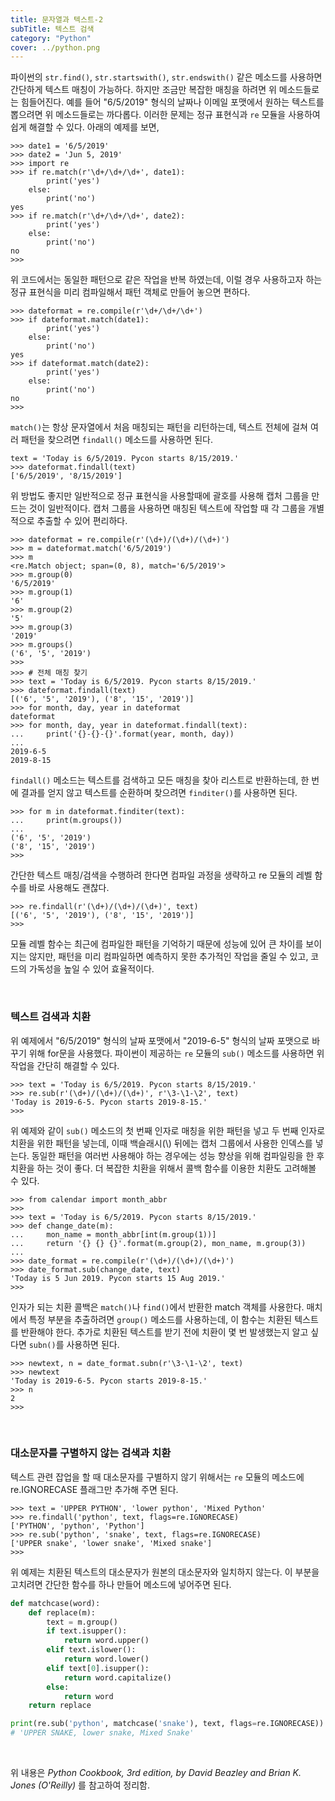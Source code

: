 ```yaml
---
title: 문자열과 텍스트-2
subTitle: 텍스트 검색
category: "Python"
cover: ../python.png
---
```

파이썬의 `str.find()`, `str.startswith()`, `str.endswith()` 같은 메소드를 사용하면 간단하게 텍스트 매칭이 가능하다. 하지만 조금만 복잡한 매칭을 하려면 위 메소드들로는 힘들어진다. 예를 들어 "6/5/2019" 형식의 날짜나 이메일 포맷에서 원하는 텍스트를 뽑으려면 위 메소드들로는 까다롭다. 이러한 문제는 정규 표현식과 `re` 모듈을 사용하여 쉽게 해결할 수 있다. 아래의 예제를 보면,
```
>>> date1 = '6/5/2019'
>>> date2 = 'Jun 5, 2019'
>>> import re
>>> if re.match(r'\d+/\d+/\d+', date1):
        print('yes')
    else:
        print('no')
yes
>>> if re.match(r'\d+/\d+/\d+', date2):
        print('yes')
    else:
        print('no')
no
>>>
```
위 코드에서는 동일한 패턴으로 같은 작업을 반복 하였는데, 이럴 경우 사용하고자 하는 정규 표현식을 미리 컴파일해서 패턴 객체로 만들어 놓으면 편하다.
```
>>> dateformat = re.compile(r'\d+/\d+/\d+')
>>> if dateformat.match(date1):
        print('yes')
    else:
        print('no')
yes
>>> if dateformat.match(date2):
        print('yes')
    else:
        print('no')
no
>>>
```
`match()`는 항상 문자열에서 처음 매칭되는 패턴을 리턴하는데, 텍스트 전체에 걸쳐 여러 패턴을 찾으려면 `findall()` 메소드를 사용하면 된다.
```
text = 'Today is 6/5/2019. Pycon starts 8/15/2019.'
>>> dateformat.findall(text)
['6/5/2019', '8/15/2019']
```
위 방법도 좋지만 일반적으로 정규 표현식을 사용할때에 괄호를 사용해 캡처 그룹을 만드는 것이 일반적이다. 캡처 그룹을 사용하면 매칭된 텍스트에 작업할 때 각 그룹을 개별적으로 추출할 수 있어 편리하다.
```
>>> dateformat = re.compile(r'(\d+)/(\d+)/(\d+)')
>>> m = dateformat.match('6/5/2019')
>>> m
<re.Match object; span=(0, 8), match='6/5/2019'>
>>> m.group(0)
'6/5/2019'
>>> m.group(1)
'6'
>>> m.group(2)
'5'
>>> m.group(3)
'2019'
>>> m.groups()
('6', '5', '2019')
>>>
>>> # 전체 매칭 찾기
>>> text = 'Today is 6/5/2019. Pycon starts 8/15/2019.'
>>> dateformat.findall(text)
[('6', '5', '2019'), ('8', '15', '2019')]
>>> for month, day, year in dateformat
dateformat
>>> for month, day, year in dateformat.findall(text):
...     print('{}-{}-{}'.format(year, month, day))
... 
2019-6-5
2019-8-15
```
`findall()` 메소드는 텍스트를 검색하고 모든 매칭을 찾아 리스트로 반환하는데, 한 번에 결과를 얻지 않고 텍스트를 순환하며 찾으려면 `finditer()`를 사용하면 된다.
```
>>> for m in dateformat.finditer(text):
...     print(m.groups())
... 
('6', '5', '2019')
('8', '15', '2019')
>>>
```
간단한 텍스트 매칭/검색을 수행하려 한다면 컴파일 과정을 생략하고 re 모듈의 레벨 함수를 바로 사용해도 괜찮다.
```
>>> re.findall(r'(\d+)/(\d+)/(\d+)', text)
[('6', '5', '2019'), ('8', '15', '2019')]
>>>
```
모듈 레벨 함수는 최근에 컴파일한 패턴을 기억하기 때문에 성능에 있어 큰 차이를 보이지는 않지만, 패턴을 미리 컴파일하면 예측하지 못한 추가적인 작업을 줄일 수 있고, 코드의 가독성을 높일 수 있어 효율적이다.

<br>


### 텍스트 검색과 치환
위 예제에서 "6/5/2019" 형식의 날짜 포맷에서 "2019-6-5" 형식의 날짜 포맷으로 바꾸기 위해 for문을 사용했다. 파이썬이 제공하는 `re` 모듈의 `sub()` 메소드를 사용하면 위 작업을 간단히 해결할 수 있다.
```
>>> text = 'Today is 6/5/2019. Pycon starts 8/15/2019.'
>>> re.sub(r'(\d+)/(\d+)/(\d+)', r'\3-\1-\2', text)
'Today is 2019-6-5. Pycon starts 2019-8-15.'
>>> 
```
위 예제와 같이 `sub()` 메소드의 첫 번째 인자로 매칭을 위한 패턴을 넣고 두 번째 인자로 치환을 위한 패턴을 넣는데, 이때 백슬래시(\\) 뒤에는 캡처 그룹에서 사용한 인덱스를 넣는다. 동일한 패턴을 여러번 사용해야 하는 경우에는 성능 향상을 위해 컴파일링을 한 후 치환을 하는 것이 좋다. 더 복잡한 치환을 위해서 콜백 함수를 이용한 치환도 고려해볼 수 있다.
```
>>> from calendar import month_abbr
>>> 
>>> text = 'Today is 6/5/2019. Pycon starts 8/15/2019.'
>>> def change_date(m):
...     mon_name = month_abbr[int(m.group(1))]
...     return '{} {} {}'.format(m.group(2), mon_name, m.group(3))
... 
>>> date_format = re.compile(r'(\d+)/(\d+)/(\d+)')
>>> date_format.sub(change_date, text)
'Today is 5 Jun 2019. Pycon starts 15 Aug 2019.'
>>>
```
인자가 되는 치환 콜백은 `match()`나 `find()`에서 반환한 match 객체를 사용한다. 매치에서 특정 부분을 추출하려면 `group()` 메소드를 사용하는데, 이 함수는 치환된 텍스트를 반환해야 한다. 추가로 치환된 텍스트를 받기 전에 치환이 몇 번 발생했는지 알고 싶다면 `subn()`를 사용하면 된다.
```
>>> newtext, n = date_format.subn(r'\3-\1-\2', text)
>>> newtext
'Today is 2019-6-5. Pycon starts 2019-8-15.'
>>> n
2
>>>
```

<br>


### 대소문자를 구별하지 않는 검색과 치환
텍스트 관련 잡업을 할 때 대소문자를 구별하지 않기 위해서는 `re` 모듈의 메소드에 re.IGNORECASE 플래그만 추가해 주면 된다.
```
>>> text = 'UPPER PYTHON', 'lower python', 'Mixed Python'
>>> re.findall('python', text, flags=re.IGNORECASE)
['PYTHON', 'python', 'Python']
>>> re.sub('python', 'snake', text, flags=re.IGNORECASE)
['UPPER snake', 'lower snake', 'Mixed snake']
>>>
```
위 예제는 치환된 텍스트의 대소문자가 원본의 대소문자와 일치하지 않는다. 이 부분을 고치려면 간단한 함수를 하나 만들어 메소드에 넣어주면 된다.
```python
def matchcase(word):
    def replace(m):
        text = m.group()
        if text.isupper():
            return word.upper()
        elif text.islower():
            return word.lower()
        elif text[0].isupper():
            return word.capitalize()
        else:
            return word
    return replace

print(re.sub('python', matchcase('snake'), text, flags=re.IGNORECASE))
# 'UPPER SNAKE, lower snake, Mixed Snake'
```
<br>

위 내용은 *Python Cookbook, 3rd edition, by David Beazley and Brian K. Jones (O'Reilly)* 를 참고하여 정리함.
